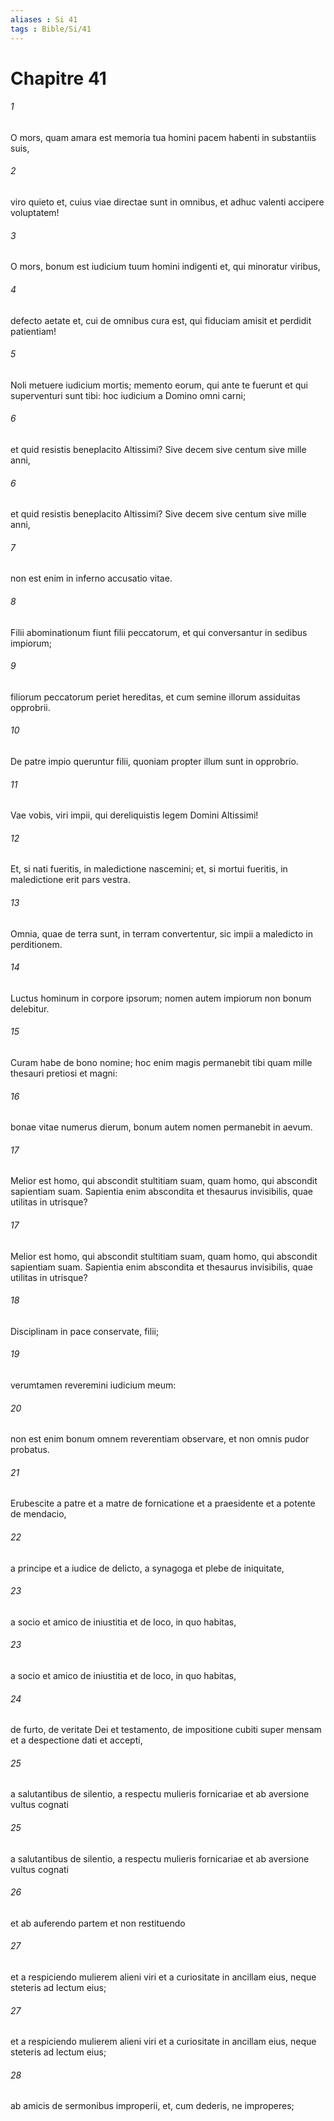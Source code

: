 ```yaml
---
aliases : Si 41
tags : Bible/Si/41
---
```


# Chapitre 41

###### 1
O mors, quam amara est memoria tua homini pacem habenti in substantiis suis,
###### 2
viro quieto et, cuius viae directae sunt in omnibus, et adhuc valenti accipere voluptatem!
###### 3
O mors, bonum est iudicium tuum homini indigenti et, qui minoratur viribus,
###### 4
defecto aetate et, cui de omnibus cura est, qui fiduciam amisit et perdidit patientiam!
###### 5
Noli metuere iudicium mortis; memento eorum, qui ante te fuerunt et qui superventuri sunt tibi: hoc iudicium a Domino omni carni;
###### 6
et quid resistis beneplacito Altissimi? Sive decem sive centum sive mille anni,
###### 6
et quid resistis beneplacito Altissimi? Sive decem sive centum sive mille anni,
###### 7
non est enim in inferno accusatio vitae.
###### 8
Filii abominationum fiunt filii peccatorum, et qui conversantur in sedibus impiorum;
###### 9
filiorum peccatorum periet hereditas, et cum semine illorum assiduitas opprobrii.
###### 10
De patre impio queruntur filii, quoniam propter illum sunt in opprobrio.
###### 11
Vae vobis, viri impii, qui dereliquistis legem Domini Altissimi!
###### 12
Et, si nati fueritis, in maledictione nascemini; et, si mortui fueritis, in maledictione erit pars vestra.
###### 13
Omnia, quae de terra sunt, in terram convertentur, sic impii a maledicto in perditionem.
###### 14
Luctus hominum in corpore ipsorum; nomen autem impiorum non bonum delebitur.
###### 15
Curam habe de bono nomine; hoc enim magis permanebit tibi quam mille thesauri pretiosi et magni:
###### 16
bonae vitae numerus dierum, bonum autem nomen permanebit in aevum.
###### 17
Melior est homo, qui abscondit stultitiam suam, quam homo, qui abscondit sapientiam suam. Sapientia enim abscondita et thesaurus invisibilis, quae utilitas in utrisque?
###### 17
Melior est homo, qui abscondit stultitiam suam, quam homo, qui abscondit sapientiam suam. Sapientia enim abscondita et thesaurus invisibilis, quae utilitas in utrisque?
###### 18
Disciplinam in pace conservate, filii;
###### 19
verumtamen reveremini iudicium meum:
###### 20
non est enim bonum omnem reverentiam observare, et non omnis pudor probatus.
###### 21
Erubescite a patre et a matre de fornicatione et a praesidente et a potente de mendacio,
###### 22
a principe et a iudice de delicto, a synagoga et plebe de iniquitate,
###### 23
a socio et amico de iniustitia et de loco, in quo habitas, 
###### 23
a socio et amico de iniustitia et de loco, in quo habitas, 
###### 24
de furto, de veritate Dei et testamento, de impositione cubiti super mensam et a despectione dati et accepti,
###### 25
a salutantibus de silentio, a respectu mulieris fornicariae et ab aversione vultus cognati
###### 25
a salutantibus de silentio, a respectu mulieris fornicariae et ab aversione vultus cognati
###### 26
et ab auferendo partem et non restituendo
###### 27
et a respiciendo mulierem alieni viri et a curiositate in ancillam eius, neque steteris ad lectum eius;
###### 27
et a respiciendo mulierem alieni viri et a curiositate in ancillam eius, neque steteris ad lectum eius;
###### 28
ab amicis de sermonibus improperii, et, cum dederis, ne improperes;
